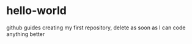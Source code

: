 # hello-world
github guides creating my first repository, delete as soon as I can code anything better
